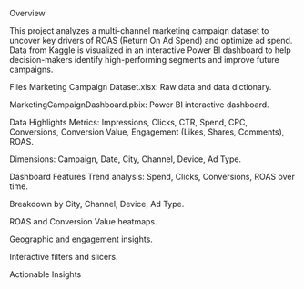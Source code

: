 Overview 

This project analyzes a multi-channel marketing campaign dataset to uncover key drivers of ROAS (Return On Ad Spend) and optimize ad spend. Data from Kaggle is visualized in an interactive Power BI dashboard to help decision-makers identify high-performing segments and improve future campaigns.

Files
Marketing Campaign Dataset.xlsx: Raw data and data dictionary.

MarketingCampaignDashboard.pbix: Power BI interactive dashboard.

Data Highlights
Metrics: Impressions, Clicks, CTR, Spend, CPC, Conversions, Conversion Value, Engagement (Likes, Shares, Comments), ROAS.

Dimensions: Campaign, Date, City, Channel, Device, Ad Type.

Dashboard Features
Trend analysis: Spend, Clicks, Conversions, ROAS over time.

Breakdown by City, Channel, Device, Ad Type.

ROAS and Conversion Value heatmaps.

Geographic and engagement insights.

Interactive filters and slicers.

Actionable Insights

